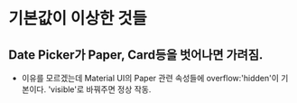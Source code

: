 # 기본값이 이상한 것들
## Date Picker가 Paper, Card등을 벗어나면 가려짐.
* 이유를 모르겠는데 Material UI의 Paper 관련 속성들에 overflow:'hidden'이 기본이다. 'visible'로 바꿔주면 정상 작동.
